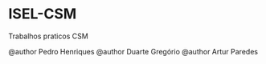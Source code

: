 # ISEL-CSM
Trabalhos praticos CSM

@author Pedro Henriques
@author Duarte Gregório
@author Artur Paredes